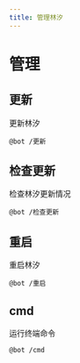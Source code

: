 ```yaml
---
title: 管理林汐
---
```



# 管理

## 更新

更新林汐

```shell
@bot /更新
```

## 检查更新

检查林汐更新情况

```shell
@bot /检查更新
```

## 重启

重启林汐

```shell
@bot /重启
```

## cmd

运行终端命令

```shell
@bot /cmd
```
